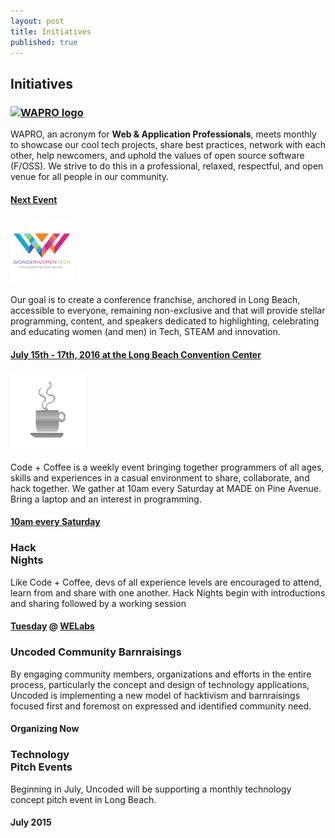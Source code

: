 ```yaml
---
layout: post
title: Initiatives
published: true
---
```


<!-- {{ page.title }} Section -->
<section id="initiatives" class="content-section text-center">
  <div id="map"></div>
  <h2>Initiatives</h2>
  <div class="events">
    <div class="event wapro">
      <h3><a href="http://www.waprolb.org"><img src="http://www.waprolb.org/images/WAPRO.png" alt="WAPRO logo" style="width:120px"></a></h3>
      <p class="description">
        WAPRO, an acronym for <strong>Web & Application Professionals</strong>, meets monthly to showcase our cool tech projects, share best practices, network with each other, help newcomers, and uphold the values of open source software (F/OSS). We strive to do this in a professional, relaxed, respectful, and open venue for all people in our community.
        <br/>
      </p>
      <h4><a target="_blank" href="http://www.waprolb.org/meetup/">Next Event</a></h4>
    </div>
    <div class="event wwt">
      <h3><a href="http://wonderwomentech.com/" target="_blank"><img src="/img/wwtech.png" alt="Wonder Women Technology Conference" style="width:100px"></a></h3>
      <p class="description">
        Our goal is to create a conference franchise, anchored in Long Beach, accessible to everyone, remaining non-exclusive and that will provide stellar programming, content, and speakers dedicated to highlighting, celebrating and educating women (and men) in Tech, STEAM and innovation.
        <br />
      </p>
      <h4><a href="http://wonderwomentech.com/" target="_blank">July 15th - 17th, 2016 at the Long Beach Convention Center</a></h4>
    </div>
    <div class="event cc">
      <h3><a href="http://www.codeandcoffeelb.org/" target="_blank"><img src="/img/codeandcoffee.png" alt="Code + Coffee, Long Beach" style="width:120px;"></a></h3>
      <p class="description">
        Code + Coffee is a weekly event bringing together programmers of all ages, skills and experiences in a casual environment to share, collaborate, and hack together. We gather at 10am every Saturday at MADE on Pine Avenue. Bring a laptop and an interest in programming.
        <br />
      </p>
      <h4><a href="http://www.codeandcoffeelb.org/" target="_blank">10am every Saturday</a></h4>
    </div>
    <div class="event">
      <h3>Hack<br />Nights</h3>
      <p class="description">
        Like Code + Coffee, devs of all experience levels are encouraged to attend, learn from and share with one another. Hack Nights begin with introductions and sharing followed by a working session
        <br />
      </p>
      <h4><a href="http://www.meetup.com/uncoded/" target="_blank">Tuesday</a> @ <a href="http://www.welabs.us/" target="_blank">WELabs</a></h4>
    </div>
    <div class="event">
      <h3>Uncoded Community Barnraisings</h3>
      <p class="description">
        By engaging community members, organizations and efforts in the entire process, particularly the concept and design of technology applications, Uncoded is implementing a new model of hacktivism and barnraisings focused first and foremost on expressed and identified community need.
        <br />
      </p>
      <h4>Organizing Now</h4>
    </div>
    <div class="event">
      <h3>Technology<br />Pitch Events</h3>
      <p class="description">
        Beginning in July, Uncoded will be supporting a monthly technology concept pitch event in Long Beach.
        <br />
      </p>
      <h4>July 2015</h4>
    </div>
  </div>
</section>
